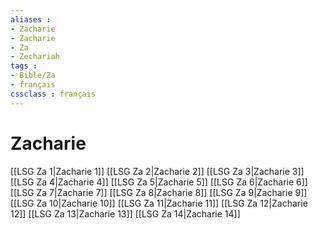 ```yaml
---
aliases : 
- Zacharie
- Zacharie
- Za
- Zechariah
tags : 
- Bible/Za
- français
cssclass : français
---
```


# Zacharie

[[LSG Za 1|Zacharie 1]]
[[LSG Za 2|Zacharie 2]]
[[LSG Za 3|Zacharie 3]]
[[LSG Za 4|Zacharie 4]]
[[LSG Za 5|Zacharie 5]]
[[LSG Za 6|Zacharie 6]]
[[LSG Za 7|Zacharie 7]]
[[LSG Za 8|Zacharie 8]]
[[LSG Za 9|Zacharie 9]]
[[LSG Za 10|Zacharie 10]]
[[LSG Za 11|Zacharie 11]]
[[LSG Za 12|Zacharie 12]]
[[LSG Za 13|Zacharie 13]]
[[LSG Za 14|Zacharie 14]]
